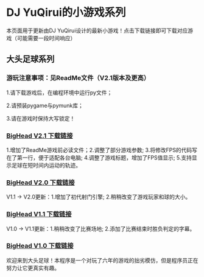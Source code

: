 # DJ YuQirui的小游戏系列


本页面用于更新由DJ YuQirui设计的最新小游戏！点击下载链接即可下载对应游戏（可能需要一段时间响应）

## 大头足球系列


### 游玩注意事项：见ReadMe文件（V2.1版本及更高）

1.请下载游戏后，在编程环境中运行py文件；

2.请预装pygame与pymunk库；

3.请在游戏时保持大写锁定！


### [BigHead V2.1 下载链接](https://pkubaogu.github.io/game.io/BigHeadV2..rar)


1.增加了ReadMe游戏前必读文件；2.调整了部分游戏参数; 3.将修改FPS的代码写在了第一行，便于适配各台电脑; 4.调整了游戏标题，增加了FPS值显示; 5.支持显示足球在短时间内运动的轨迹。


### [BigHead V2.0 下载链接](https://pkubaogu.github.io/game.io/BigHeadV2.0.rar)


V1.1 → V2.0更新：1.增加了初代射门引擎; 2.稍稍改变了游戏玩家和球的大小。


### [BigHead V1.1 下载链接](https://pkubaogu.github.io/game.io/BigHeadV1.1.rar)


V1.0 → V1.1更新：1.稍稍改变了比赛场地; 2.添加了比赛结束时胜负判定的字幕。


### [BigHead V1.0 下载链接](https://pkubaogu.github.io/game.io/BigHeadV1.0.rar)


欢迎来到大头足球！本程序是一个对玩了六年的游戏的拙劣模仿，但是程序员正在努力让它更真实有趣。
